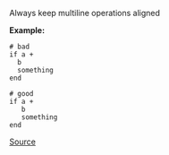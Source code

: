 Always keep multiline operations aligned

**Example:**

```
# bad
if a +
  b
  something
end

# good
if a +
   b
   something
end
```

[Source](http://www.rubydoc.info/gems/rubocop/RuboCop/Cop/Style/MultilineOperationIndentation)